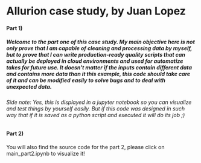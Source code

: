 # Allurion case study, by Juan Lopez



#### Part 1)

##### Welcome to the part one of this case study. My main objective here is not only prove that I am capable of cleaning and processing data by myself, but to prove that I can write production-ready quality scripts that can actually be deployed in cloud environments and used for automatize takes for future use. It doesn't  matter if the inputs contain different data and contains more data than it this example, this code should take care of it and can be modified easily to solve bugs and to deal with unexpected data.

###### Side note: Yes, this is displayed in a jupyter notebook so you can visualize and test things by yourself easily. But if this code was designed in such way that if it is saved as a python script and executed it will do its job ;)


#### Part 2) 
You will also find the source code for the part 2, please click on main_part2.ipynb to visualize it!
